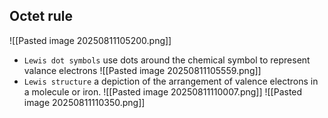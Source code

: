 ## Octet rule 
![[Pasted image 20250811105200.png]]
* `Lewis dot symbols` use dots around the chemical symbol to represent valance electrons
![[Pasted image 20250811105559.png]]
* `Lewis structure` a depiction of the arrangement of valence electrons in a molecule or iron.
![[Pasted image 20250811110007.png]]
![[Pasted image 20250811110350.png]]


